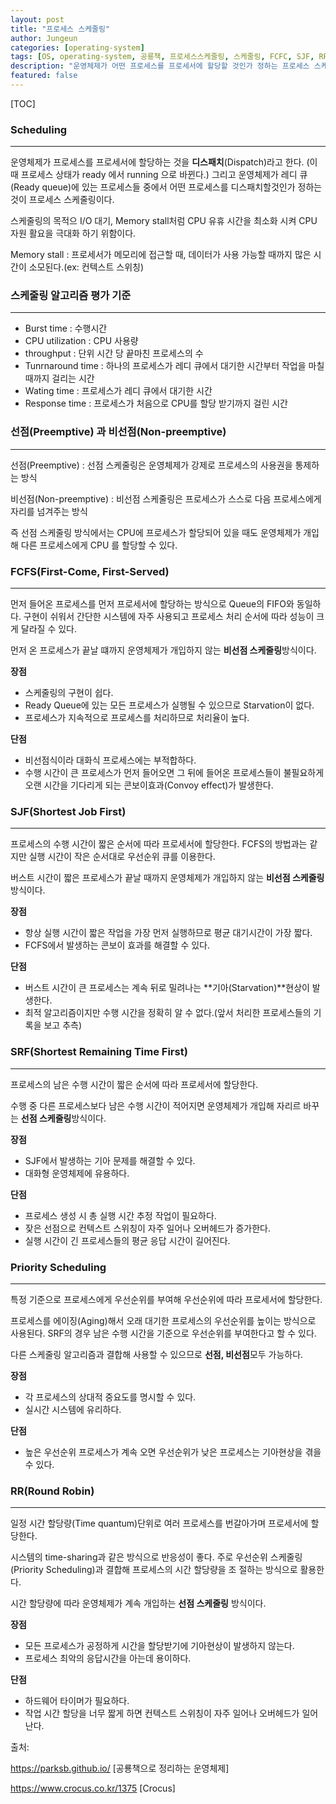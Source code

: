```yaml
---
layout: post
title: "프로세스 스케줄링"
author: Jungeun
categories: [operating-system]
tags: [OS, operating-system, 공룡책, 프로세스스케줄링, 스케줄링, FCFC, SJF, RR]
description: "운영체제가 어떤 프로세스를 프로세서에 할당할 것인가 정하는 프로세스 스케줄링에 대한 설명"
featured: false
---
```


[TOC]

### Scheduling

------

운영체제가 프로세스를 프로세서에 할당하는 것을 **디스패치**(Dispatch)라고 한다. (이때 프로세스 상태가 ready 에서 running 으로 바뀐다.) 그리고 운영체제가 레디 큐(Ready queue)에 있는 프로세스들 중에서 어떤 프로세스를 디스패치할것인가 정하는 것이 프로세스 스케줄링이다. 

스케줄링의 목적으 I/O 대기, Memory stall처럼 CPU 유휴 시간을 최소화 시켜 CPU 자원 활요을 극대화 하기 위함이다.

Memory stall : 프로세서가 메모리에 접근할 때, 데이터가 사용 가능할 때까지 많은 시간이 소모된다.(ex: 컨텍스트 스위칭)

### 스케줄링 알고리즘 평가 기준

------

- Burst time : 수행시간
- CPU utilization : CPU 사용량
- throughput : 단위 시간 당 끝마친 프로세스의 수
- Tunrnaround time : 하나의 프로세스가 레디 큐에서 대기한 시간부터 작업을 마칠 때까지 걸리는 시간
- Wating time : 프로세스가 레디 큐에서 대기한 시간
- Response time : 프로세스가 처음으로 CPU를 할당 받기까지 걸린 시간

### 선점(Preemptive) 과 비선점(Non-preemptive)

------

선점(Preemptive) :  선점 스케줄링은 운영체제가 강제로 프로세스의 사용권을 통제하는 방식

비선점(Non-preemptive) : 비선점 스케줄링은 프로세스가 스스로 다음 프로세스에게 자리를 넘겨주는 방식

즉 선점 스케줄링 방식에서는 CPU에 프로세스가 할당되어 있을 때도 운영체제가 개입해 다른 프로세스에게 CPU 를 할당할 수 있다. 

### FCFS(First-Come, First-Served)

------

먼저 들어온 프로세스를 먼저 프로세서에 할당하는 방식으로 Queue의 FIFO와 동일하다. 구현이 쉬워서 간단한 시스템에 자주 사용되고 프로세스 처리 순서에 따라 성능이 크게 달라질 수 있다. 

먼저 온 프로세스가 끝날 떄까지 운영체제가 개입하지 않는 **비선점 스케줄링**방식이다.

**장점**

- 스케줄링의 구현이 쉽다.
- Ready Queue에 있는 모든 프로세스가 실행될 수 있으므로 Starvation이 없다.
- 프로세스가 지속적으로 프로세스를 처리하므로 처리율이 높다.

**단점**

- 비선점식이라 대화식 프로세스에는 부적합하다.
- 수행 시간이 큰 프로세스가 먼저 들어오면 그 뒤에 들어온 프로세스들이 불필요하게 오랜 시간을 기다리게 되는 콘보이효과(Convoy effect)가 발생한다.

### SJF(Shortest Job First)

------

프로세스의 수행 시간이 짧은 순서에 따라 프로세서에 할당한다. FCFS의 방법과는 같지만 실행 시간이 작은 순서대로 우선순위 큐를 이용한다.

버스트 시간이 짧은 프로세스가 끝날 때까지 운영체제가 개입하지 않는 **비선점 스케줄링**방식이다.

**장점**

- 항상 실행 시간이 짧은 작업을 가장 먼저 실행하므로 평균 대기시간이 가장 짧다.
- FCFS에서 발생하는 콘보이 효과를 해결할 수 있다.

**단점**

- 버스트 시간이 큰 프로세스는 계속 뒤로 밀려나는 **기아(Starvation)**현상이 발생한다.
- 최적 알고리즘이지만 수행 시간을 정확히 알 수 없다.(앞서 처리한 프로세스들의 기록을 보고 추측)

### SRF(Shortest Remaining Time First)

------

프로세스의 남은 수행 시간이 짧은 순서에 따라 프로세서에 할당한다.

수행 중 다른 프로세스보다 남은 수행 시간이 적어지면 운영체제가 개입해 자리르 바꾸는 **선점 스케줄링**방식이다.

**장점**

- SJF에서 발생하는 기아 문제를 해결할 수 있다.
- 대화형 운영체제에 유용하다.

**단점**

- 프로세스 생성 시 총 실행 시간 추정 작업이 필요하다.
- 잦은 선점으로  컨텍스트 스위칭이 자주 일어나 오버헤드가 증가한다.
- 실행 시간이 긴 프로세스들의 평균 응답 시간이 길어진다.

### Priority Scheduling

------

특정 기준으로 프로세스에게 우선순위를 부여해 우선순위에 따라 프로세서에 할당한다.

프로세스를 에이징(Aging)해서 오래 대기한 프로세스의 우선순위를 높이는 방식으로 사용된다. SRF의 경우 남은 수행 시간을 기준으로 우선순위를 부여한다고 할 수 있다.

다른 스케줄링 알고리즘과 결합해 사용할 수 있으므로 **선점, 비선점**모두 가능하다.

**장점**

- 각 프로세스의 상대적 중요도를 명시할 수 있다.
- 실시간 시스템에 유리하다.

**단점**

- 높은 우선순위 프로세스가 계속 오면 우선순위가 낮은 프로세스는 기아현상을 겪을 수 있다.

### RR(Round Robin)

------

일정 시간 할당량(Time quantum)단위로 여러 프로세스를 번갈아가며 프로세서에 할당한다.

시스템의 time-sharing과 같은 방식으로 반응성이 좋다. 주로 우선순위 스케줄링(Priority Scheduling)과 결합해 프로세스의 시간 할당량을 조 절하는 방식으로 활용한다.

시간 할당량에 따라 운영체제가 계속 개입하는 **선점 스케줄링** 방식이다.

**장점**

- 모든 프로세스가 공정하게 시간을 할당받기에 기아현상이 발생하지 않는다.
- 프로세스 최악의 응답시간을 아는데 용이하다.

**단점**

- 하드웨어 타이머가 필요하다.
- 작업 시간 할당을 너무 짧게 하면 컨텍스트 스위칭이 자주 일어나 오버헤드가 일어난다.



출처: 

https://parksb.github.io/ [공룡책으로 정리하는 운영체제]

https://www.crocus.co.kr/1375 [Crocus]